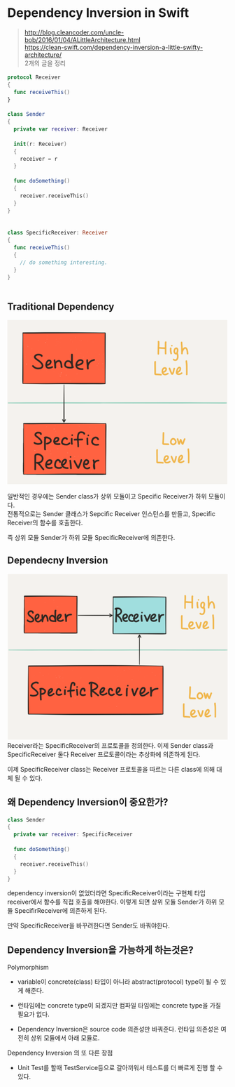 Dependency Inversion in Swift
===

> http://blog.cleancoder.com/uncle-bob/2016/01/04/ALittleArchitecture.html  
https://clean-swift.com/dependency-inversion-a-little-swifty-architecture/  
> 2개의 글을 정리

~~~swift
protocol Receiver
{
  func receiveThis()
}
 
class Sender
{
  private var receiver: Receiver
 
  init(r: Receiver)
  {
    receiver = r
  }
 
  func doSomething()
  {
    receiver.receiveThis()
  }
}


class SpecificReceiver: Receiver
{
  func receiveThis()
  {
    // do something interesting.
  }
}
 
~~~

Traditional Dependency
---
![unowned](/swift/img/inversion2.png)

일반적인 경우에는 Sender class가 상위 모듈이고 Specific Receiver가 하위 모듈이다.  
전통적으로는 Sender 클래스가 Sepcific Receiver 인스턴스를 만들고, Specific Receiver의 함수를 호출한다. 

즉 상위 모듈 Sender가 하위 모듈 SpecificReceiver에 의존한다. 

Dependecny Inversion
---
![unowned](/swift/img/inversion1.png)  
Receiver라는 SpecificReceiver의 프로토콜을 정의한다. 이제 Sender class과 SpecificReceiver 둘다 Receiver 프로토콜이라는 추상화에 의존하게 된다. 

이제 SpecificReceiver class는 Receiver 프로토콜을 따르는 다른 class에 의해 대체 될 수 있다.

왜 Dependency Inversion이 중요한가?
---
~~~swift
class Sender
{
  private var receiver: SpecificReceiver
 
  func doSomething()
  {
    receiver.receiveThis()
  }
}
~~~
dependency inversion이 없었더라면 SpecificReceiver이라는 구현체 타입 receiver에서 함수를 직접 호출을 해야한다. 이렇게 되면 상위 모듈 Sender가 하위 모듈 SpecifirReceiver에 의존하게 된다.

만약 SpecificReceiver을 바꾸려한다면 Sender도 바꿔야한다. 

Dependency Inversion을 가능하게 하는것은?
---
Polymorphism
*  variable이 concrete(class) 타입이 아니라 abstract(protocol) type이 될 수 있게 해준다. 

* 런타임에는 concrete type이 되겠지만 컴파일 타임에는 concrete type을 가질 필요가 없다. 

* Dependency Inversion은 source code 의존성만 바꿔준다. 런타임 의존성은 여전히 상위 모듈에서 아래 모듈로. 

Dependency Inversion 의 또 다른 장점
* Unit Test를 할때 TestService등으로 갈아끼워서 테스트를 더 빠르게 진행 할 수 있다. 

